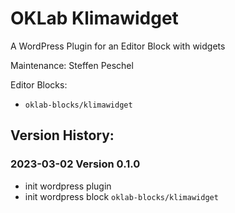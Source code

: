 # OKLab Klimawidget

A WordPress Plugin for an Editor Block with widgets

Maintenance: Steffen Peschel

Editor Blocks:

- `oklab-blocks/klimawidget`

## Version History:

### 2023-03-02 Version 0.1.0

- init wordpress plugin
- init wordpress block `oklab-blocks/klimawidget`